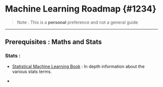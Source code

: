 
# Machine Learning Roadmap {#1234}

>Note : This is a **personal** preference and not a general guide

---

## Prerequisites : Maths and Stats 

### Stats : 
- [Statistical Machine Learning Book](https://yiqiaoyin.files.wordpress.com/2017/09/statistical_machine_learning.pdf) : In depth information about the various stats terms. 

- 



